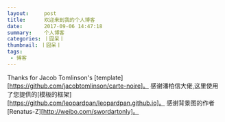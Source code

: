 ```yaml
---
layout:     post
title:      欢迎来到我的个人博客
date:       2017-09-06 14:47:18
summary:    个人博客
categories: 丨囧呆丨
thumbnail: 丨囧呆丨
tags:
 - 博客
---
```


Thanks for Jacob Tomlinson's [template][https://github.com/jacobtomlinson/carte-noire]。
感谢潘柏信大佬,这里使用了您提供的[模板的框架][https://github.com/leopardpan/leopardpan.github.io]。
感谢背景图的作者[Renatus-Z][http://weibo.com/swordartonly]。
